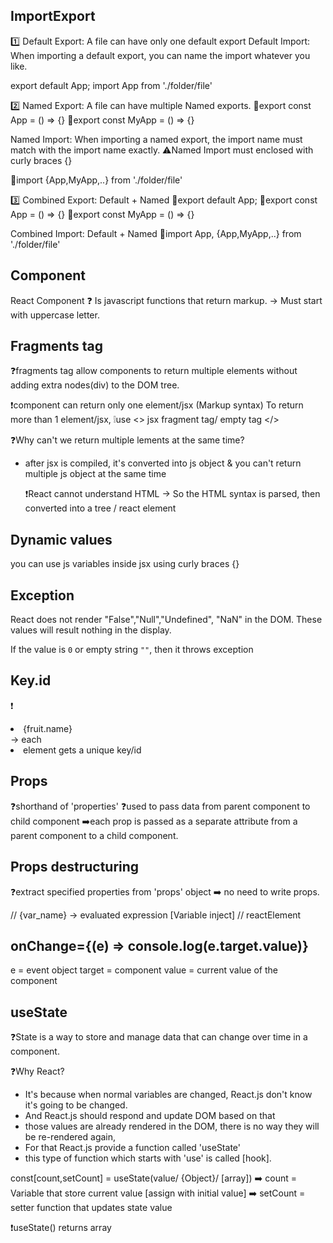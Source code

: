## ImportExport

1️⃣ Default Export: A file can have only one default export
Default Import: When importing a default export, you can name the import whatever you like.

export default App;
import App from './folder/file'

2️⃣ Named Export: A file can have multiple Named exports.
📍export const App = () => {}
📍export const MyApp = () => {}

Named Import: When importing a named export, the import name must match with the import name exactly.
⚠️Named Import must enclosed with curly braces {}

📍import {App,MyApp,..} from './folder/file'

3️⃣ Combined Export: Default + Named
📍export default App;
📍export const App = () => {}
📍export const MyApp = () => {}

Combined Import: Default + Named
📍import App, {App,MyApp,..} from './folder/file'

## Component

React Component
❓ Is javascript functions that return markup.
-> Must start with uppercase letter.

## Fragments tag

❓fragments tag allow components to return multiple elements without adding extra nodes(div) to the DOM tree.

❗component can return only one element/jsx (Markup syntax)
To return more than 1 element/jsx,
❕use <> jsx fragment tag/ empty tag </>

❓Why can't we return multiple lements at the same time?

- after jsx is compiled, it's converted into js object &
  you can't return multiple js object at the same time

  ❗React cannot understand HTML
  -> So the HTML syntax is parsed,
  then converted into a tree / react element

## Dynamic values

you can use js variables inside jsx using curly braces {}

## Exception

React does not render "False","Null","Undefined", "NaN" in the DOM. These values will result nothing in the display.

If the value is `0` or empty string `""`, then it throws exception

## Key.id

❗ <li key={fruit.id}>{fruit.name}</li>
-> each <li> element gets a unique key/id

## Props

❓shorthand of 'properties'
❓used to pass data from parent component to child component
➡️each prop is passed as a separate attribute from a parent component to a child component.

## Props destructuring

❓extract specified properties from 'props' object
➡️ no need to write props.

// {var_name} -> evaluated expression [Variable inject]
// reactElement

## onChange={(e) => console.log(e.target.value)}

e = event object
target = component
value = current value of the component

## useState

❓State is a way to store and manage data that can change over time in a component.

❓Why React?

- It's because when normal variables are changed, React.js don't know it's going to be changed.
- And React.js should respond and update DOM based on that
- those values are already rendered in the DOM, there is no way they will be re-rendered again,
- For that React.js provide a function called 'useState'
- this type of function which starts with 'use' is called [hook].

const[count,setCount] = useState(value/ {Object}/ [array])
➡️ count = Variable that store current value [assign with initial value]
➡️ setCount = setter function that updates state value

❗useState() returns array
